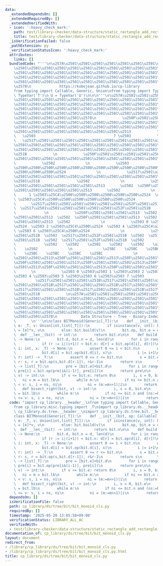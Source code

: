 ```yaml
---
data:
  _extendedDependsOn: []
  _extendedRequiredBy: []
  _extendedVerifiedWith:
  - icon: ':heavy_check_mark:'
    path: test/library-checker/data-structure/static_rectangle_add_rectangle_sum_bit_monoid.test.py
    title: test/library-checker/data-structure/static_rectangle_add_rectangle_sum_bit_monoid.test.py
  _isVerificationFailed: false
  _pathExtension: py
  _verificationStatusIcon: ':heavy_check_mark:'
  attributes:
    links: []
  bundledCode: "'''\n\u257A\u2501\u2501\u2501\u2501\u2501\u2501\u2501\u2501\u2501\u2501\
    \u2501\u2501\u2501\u2501\u2501\u2501\u2501\u2501\u2501\u2501\u2501\u2501\u2501\
    \u2501\u2501\u2501\u2501\u2501\u2501\u2501\u2501\u2501\u2501\u2501\u2501\u2501\
    \u2501\u2501\u2501\u2501\u2501\u2501\u2501\u2501\u2501\u2501\u2501\u2501\u2501\
    \u2501\u2501\u2501\u2501\u2501\u2501\u2501\u2501\u2501\u2501\u2501\u2501\u2501\
    \u2578\n             https://kobejean.github.io/cp-library               \n'''\n\
    from typing import Callable, Generic, Union\nfrom typing import TypeVar\n_T =\
    \ TypeVar('T')\n_U = TypeVar('U')\n\n\n'''\n\u257A\u2501\u2501\u2501\u2501\u2501\
    \u2501\u2501\u2501\u2501\u2501\u2501\u2501\u2501\u2501\u2501\u2501\u2501\u2501\
    \u2501\u2501\u2501\u2501\u2501\u2501\u2501\u2501\u2501\u2501\u2501\u2501\u2501\
    \u2501\u2501\u2501\u2501\u2501\u2501\u2501\u2501\u2501\u2501\u2501\u2501\u2501\
    \u2501\u2501\u2501\u2501\u2501\u2501\u2501\u2501\u2501\u2501\u2501\u2501\u2501\
    \u2501\u2501\u2501\u2501\u2501\u2578\n            \u250F\u2501\u2501\u2501\u2501\
    \u2501\u2501\u2501\u2501\u2501\u2501\u2501\u2501\u2501\u2501\u2501\u2501\u2501\
    \u2501\u2501\u2501\u2501\u2501\u2501\u2501\u2501\u2501\u2501\u2501\u2501\u2501\
    \u2501\u2501\u2501\u2501\u2501\u2501\u2501\u2501\u2513            \n         \
    \   \u2503                                    7 \u2503            \n         \
    \   \u2517\u2501\u2501\u2501\u2501\u2501\u2501\u2501\u2501\u2501\u2501\u2501\u2501\
    \u2501\u2501\u2501\u2501\u2501\u2501\u2501\u2501\u2501\u2501\u2501\u2501\u2501\
    \u2501\u2501\u2501\u2501\u2501\u2501\u2501\u2501\u2501\u2501\u2501\u252F\u2501\
    \u251B            \n            \u250F\u2501\u2501\u2501\u2501\u2501\u2501\u2501\
    \u2501\u2501\u2501\u2501\u2501\u2501\u2501\u2501\u2501\u2501\u2501\u2513     \
    \            \u2502              \n            \u2503                3 \u2503\u25C4\
    \u2500\u2500\u2500\u2500\u2500\u2500\u2500\u2500\u2500\u2500\u2500\u2500\u2500\
    \u2500\u2500\u2500\u2524              \n            \u2517\u2501\u2501\u2501\u2501\
    \u2501\u2501\u2501\u2501\u2501\u2501\u2501\u2501\u2501\u2501\u2501\u2501\u252F\
    \u2501\u251B                 \u2502              \n            \u250F\u2501\u2501\
    \u2501\u2501\u2501\u2501\u2501\u2501\u2513       \u2502  \u250F\u2501\u2501\u2501\
    \u2501\u2501\u2501\u2501\u2501\u2513       \u2502              \n            \u2503\
    \      1 \u2503\u25C4\u2500\u2500\u2500\u2500\u2500\u2500\u2524  \u2503      5\
    \ \u2503\u25C4\u2500\u2500\u2500\u2500\u2500\u2500\u2524              \n     \
    \       \u2517\u2501\u2501\u2501\u2501\u2501\u2501\u252F\u2501\u251B       \u2502\
    \  \u2517\u2501\u2501\u2501\u2501\u2501\u2501\u252F\u2501\u251B       \u2502 \
    \             \n            \u250F\u2501\u2501\u2501\u2513  \u2502  \u250F\u2501\
    \u2501\u2501\u2513  \u2502  \u250F\u2501\u2501\u2501\u2513  \u2502  \u250F\u2501\
    \u2501\u2501\u2513  \u2502              \n            \u2503 0 \u2503\u25C4\u2500\
    \u2524  \u2503 2 \u2503\u25C4\u2500\u2524  \u2503 4 \u2503\u25C4\u2500\u2524 \
    \ \u2503 6 \u2503\u25C4\u2500\u2524              \n            \u2517\u2501\u252F\
    \u2501\u251B  \u2502  \u2517\u2501\u252F\u2501\u251B  \u2502  \u2517\u2501\u252F\
    \u2501\u251B  \u2502  \u2517\u2501\u252F\u2501\u251B  \u2502              \n \
    \             \u2502    \u2502    \u2502    \u2502    \u2502    \u2502    \u2502\
    \    \u2502              \n              \u25BC    \u25BC    \u25BC    \u25BC\
    \    \u25BC    \u25BC    \u25BC    \u25BC              \n            \u250F\u2501\
    \u2501\u2501\u2513\u250F\u2501\u2501\u2501\u2513\u250F\u2501\u2501\u2501\u2513\
    \u250F\u2501\u2501\u2501\u2513\u250F\u2501\u2501\u2501\u2513\u250F\u2501\u2501\
    \u2501\u2513\u250F\u2501\u2501\u2501\u2513\u250F\u2501\u2501\u2501\u2513     \
    \       \n            \u2503 0 \u2503\u2503 1 \u2503\u2503 2 \u2503\u2503 3 \u2503\
    \u2503 4 \u2503\u2503 5 \u2503\u2503 6 \u2503\u2503 7 \u2503            \n   \
    \         \u2517\u2501\u2501\u2501\u251B\u2517\u2501\u2501\u2501\u251B\u2517\u2501\
    \u2501\u2501\u251B\u2517\u2501\u2501\u2501\u251B\u2517\u2501\u2501\u2501\u251B\
    \u2517\u2501\u2501\u2501\u251B\u2517\u2501\u2501\u2501\u251B\u2517\u2501\u2501\
    \u2501\u251B            \n\u257A\u2501\u2501\u2501\u2501\u2501\u2501\u2501\u2501\
    \u2501\u2501\u2501\u2501\u2501\u2501\u2501\u2501\u2501\u2501\u2501\u2501\u2501\
    \u2501\u2501\u2501\u2501\u2501\u2501\u2501\u2501\u2501\u2501\u2501\u2501\u2501\
    \u2501\u2501\u2501\u2501\u2501\u2501\u2501\u2501\u2501\u2501\u2501\u2501\u2501\
    \u2501\u2501\u2501\u2501\u2501\u2501\u2501\u2501\u2501\u2501\u2501\u2501\u2501\
    \u2501\u2501\u2578\n           Data Structure - Tree - Binary Index Tree     \
    \       \n'''\n\nclass BITMonoid(Generic[_T]):\n    def __init__(bit, op: Callable[[_T,_T],_T],\
    \ e: _T, v: Union[int,list[_T]]):\n        if isinstance(v, int): bit.d, bit.n\
    \ = [e]*v, v\n        else: bit.build(v)\n        bit.op, bit.e = op, e\n\n  \
    \  def __len__(bit) -> int:\n        return bit.n\n\n    def build(bit, d: list[_T])\
    \ -> None:\n        bit.d, bit.n = d, len(d)\n        for i in range(bit.n):\n\
    \            if (r := i|(i+1)) < bit.n: d[r] = bit.op(d[i], d[r])\n\n    def add(bit,\
    \ i: int, x: _T) -> None:\n        assert 0 <= i < bit.n\n        while i < bit.n:\n\
    \            bit.d[i] = bit.op(bit.d[i], x)\n            i |= i+1\n\n    def sum(bit,\
    \ r: int) -> _T:\n        assert 0 <= r <= bit.n\n        s = bit.e\n        while\
    \ r: s, r = bit.op(s,bit.d[r-1]), r&r-1\n        return s\n       \n    def prelist(bit)\
    \ -> list[_T]:\n        pre = [bit.e]+bit.d\n        for i in range(bit.n+1):\
    \ pre[i] = bit.op(pre[i&(i-1)], pre[i])\n        return pre\n\n    def bisect_left(bit,\
    \ v) -> int:\n        if v <= bit.e: return 0\n        i, s = 0, bit.e\n     \
    \   ni = m = bit.lb\n        while m:\n            if ni <= bit.n and (ns:=bit.op(s,bit.d[ni-1]))\
    \ < v: s, i = ns, ni\n            ni = (m:=m>>1)|i\n        return i\n    \n \
    \   def bisect_right(bit, v) -> int:\n        i, s = 0, bit.e\n        ni = m\
    \ = bit.lb\n        while m:\n            if ni <= bit.n and (ns:=bit.op(s,bit.d[ni-1]))\
    \ <= v: s, i = ns, ni\n            ni = (m:=m>>1)|i\n        return i\n"
  code: "import cp_library.__header__\nfrom typing import Callable, Generic, Union\n\
    from cp_library.misc.typing import _T\nimport cp_library.ds.__header__\nimport\
    \ cp_library.ds.tree.__header__\nimport cp_library.ds.tree.bit.__header__\n\n\
    class BITMonoid(Generic[_T]):\n    def __init__(bit, op: Callable[[_T,_T],_T],\
    \ e: _T, v: Union[int,list[_T]]):\n        if isinstance(v, int): bit.d, bit.n\
    \ = [e]*v, v\n        else: bit.build(v)\n        bit.op, bit.e = op, e\n\n  \
    \  def __len__(bit) -> int:\n        return bit.n\n\n    def build(bit, d: list[_T])\
    \ -> None:\n        bit.d, bit.n = d, len(d)\n        for i in range(bit.n):\n\
    \            if (r := i|(i+1)) < bit.n: d[r] = bit.op(d[i], d[r])\n\n    def add(bit,\
    \ i: int, x: _T) -> None:\n        assert 0 <= i < bit.n\n        while i < bit.n:\n\
    \            bit.d[i] = bit.op(bit.d[i], x)\n            i |= i+1\n\n    def sum(bit,\
    \ r: int) -> _T:\n        assert 0 <= r <= bit.n\n        s = bit.e\n        while\
    \ r: s, r = bit.op(s,bit.d[r-1]), r&r-1\n        return s\n       \n    def prelist(bit)\
    \ -> list[_T]:\n        pre = [bit.e]+bit.d\n        for i in range(bit.n+1):\
    \ pre[i] = bit.op(pre[i&(i-1)], pre[i])\n        return pre\n\n    def bisect_left(bit,\
    \ v) -> int:\n        if v <= bit.e: return 0\n        i, s = 0, bit.e\n     \
    \   ni = m = bit.lb\n        while m:\n            if ni <= bit.n and (ns:=bit.op(s,bit.d[ni-1]))\
    \ < v: s, i = ns, ni\n            ni = (m:=m>>1)|i\n        return i\n    \n \
    \   def bisect_right(bit, v) -> int:\n        i, s = 0, bit.e\n        ni = m\
    \ = bit.lb\n        while m:\n            if ni <= bit.n and (ns:=bit.op(s,bit.d[ni-1]))\
    \ <= v: s, i = ns, ni\n            ni = (m:=m>>1)|i\n        return i"
  dependsOn: []
  isVerificationFile: false
  path: cp_library/ds/tree/bit/bit_monoid_cls.py
  requiredBy: []
  timestamp: '2025-05-20 13:05:58+09:00'
  verificationStatus: LIBRARY_ALL_AC
  verifiedWith:
  - test/library-checker/data-structure/static_rectangle_add_rectangle_sum_bit_monoid.test.py
documentation_of: cp_library/ds/tree/bit/bit_monoid_cls.py
layout: document
redirect_from:
- /library/cp_library/ds/tree/bit/bit_monoid_cls.py
- /library/cp_library/ds/tree/bit/bit_monoid_cls.py.html
title: cp_library/ds/tree/bit/bit_monoid_cls.py
---
```

